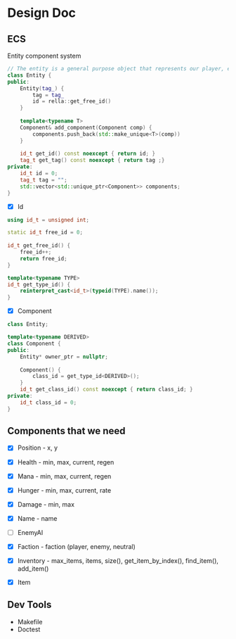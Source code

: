 

# Design Doc



## ECS

Entity component system

````c++
// The entity is a general purpose object that represents our player, enemies items.
class Entity {
public:
    Entity(tag_) {
        tag = tag_
        id = rella::get_free_id()
    }
    
    template<typename T>
    Component& add_component(Component comp) {
        components.push_back(std::make_unique<T>(comp))
    }
        
   	id_t get_id() const noexcept { return id; }
    tag_t get_tag() const noexcept { return tag ;}
private:
   	id_t id = 0;
    tag_t tag = "";
   	std::vector<std::unique_ptr<Component>> components;
}
````

- [x] Id


````c++
using id_t = unsigned int;

static id_t free_id = 0;
    
id_t get_free_id() {
	free_id++;
    return free_id;
}

template<typename TYPE>
id_t get_type_id() {
    reinterpret_cast<id_t>(typeid(TYPE).name());
}
````

- [x] Component


````c++
class Entity;

template<typename DERIVED>
class Component {
public:
    Entity* owner_ptr = nullptr;	
    
    Component() {
        class_id = get_type_id<DERIVED>();
    }
    id_t get_class_id() const noexcept { return class_id; }
private:
	id_t class_id = 0;
}
````





## Components that we need

- [x] Position - x, y

- [x] Health - min, max, current, regen

- [x] Mana - min, max,  current, regen

- [x] Hunger - min, max, current, rate

- [x] Damage - min, max

- [x] Name - name

- [ ] EnemyAI

- [x] Faction - faction (player, enemy, neutral)

- [x] Inventory - max_items, items, size(), get_item_by_index(), find_item(), add_item()

- [x] Item

  



## Dev Tools

- Makefile
- Doctest